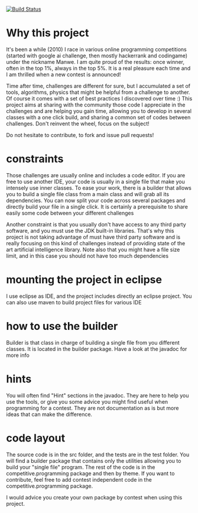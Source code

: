 [![Build Status](https://travis-ci.org/Manwe56/competitive-programming.png)](https://travis-ci.org/Manwe56/competitive-programming)

# Why this project

It's been a while (2010) I race in various online programming competitions (started with google ai challenge, then mostly hackerrank and codingame) under the nickname Manwe. I am quite proud of the results: once winner, often in the top 1%, always in the top 5%. 
It is a real pleasure each time and I am thrilled when a new contest is announced! 

Time after time, challenges are different for sure, but I accumulated a set of tools, algorithms, physics that might be helpful from a challenge to another. Of course it comes with a set of best practices I discovered over time :)
This project aims at sharing with the community those code I appreciate in the challenges and are helping you gain time, allowing you to develop in several classes with a one click build, and sharing a common set of codes between challenges. Don't reinvent the wheel, focus on the subject!

Do not hesitate to contribute, to fork and issue pull requests!

# constraints

Those challenges are usually online and includes a code editor. If you are free to use another IDE, your code is usually in a single file that make you intensely use inner classes. To ease your work, there is a builder that allows you to build a single file class from a main class and will grab all its dependencies. You can now split your code across several packages and directly build your file in a single click. It is certainly a prerequisite to share easily some code between your different challenges

Another constraint is that you usually don't have access to any third party software, and you must use the JDK built-in libraries. That's why this project is not taking advantage of must have third party software and is really focusing on this kind of challenges instead of providing state of the art artificial intelligence library. Note also that you might have a file size limit, and in this case you should not have too much dependencies

# mounting the project in eclipse

I use eclipse as IDE, and the project includes directly an eclipse project.
You can also use maven to build project files for various IDE

# how to use the builder

Builder is that class in charge of building a single file from you different classes. It is located in the builder package. Have a look at the javadoc for more info


# hints

You will often find "Hint" sections in the javadoc. They are here to help you use the tools, or give you some advice you might find useful when programming for a contest. They are not documentation as is but more ideas that can make the difference.

# code layout

The source code is in the src folder, and the tests are in the test folder.
You will find a builder package that contains only the utilities allowing you to build your "single file" program.
The rest of the code is in the competitive.programming package and then by theme.
If you want to contribute, feel free to add contest independent code in the competitive.programming package.

I would advice you create your own package by contest when using this project.